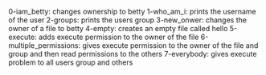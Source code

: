 0-iam_betty: changes ownership to betty
1-who_am_i: prints the username of the user
2-groups: prints the users group
3-new_onwer: changes the owner of a file to betty
4-empty: creates an empty file called hello
5-execute: adds execute permission to the owner of the file
6-multiple_permissions: gives execute permission to the owner of the file and group and then read permissions to the others
7-everybody: gives execute problem to all users group and others
